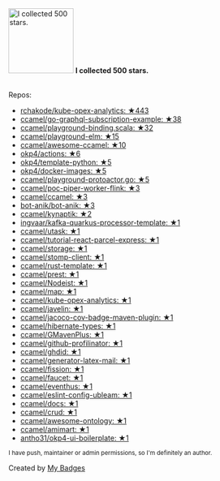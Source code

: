 <img src="https://github.com/my-badges/my-badges/blob/master/src/all-badges/stars/stars-500.png?raw=true" alt="I collected 500 stars." title="I collected 500 stars." width="128">
<strong>I collected 500 stars.</strong>
<br><br>

Repos:

* <a href="https://github.com/rchakode/kube-opex-analytics">rchakode/kube-opex-analytics: ★443</a>
* <a href="https://github.com/ccamel/go-graphql-subscription-example">ccamel/go-graphql-subscription-example: ★38</a>
* <a href="https://github.com/ccamel/playground-binding.scala">ccamel/playground-binding.scala: ★32</a>
* <a href="https://github.com/ccamel/playground-elm">ccamel/playground-elm: ★15</a>
* <a href="https://github.com/ccamel/awesome-ccamel">ccamel/awesome-ccamel: ★10</a>
* <a href="https://github.com/okp4/actions">okp4/actions: ★6</a>
* <a href="https://github.com/okp4/template-python">okp4/template-python: ★5</a>
* <a href="https://github.com/okp4/docker-images">okp4/docker-images: ★5</a>
* <a href="https://github.com/ccamel/playground-protoactor.go">ccamel/playground-protoactor.go: ★5</a>
* <a href="https://github.com/ccamel/poc-piper-worker-flink">ccamel/poc-piper-worker-flink: ★3</a>
* <a href="https://github.com/ccamel/ccamel">ccamel/ccamel: ★3</a>
* <a href="https://github.com/bot-anik/bot-anik">bot-anik/bot-anik: ★3</a>
* <a href="https://github.com/ccamel/kynaptik">ccamel/kynaptik: ★2</a>
* <a href="https://github.com/ingvaar/kafka-quarkus-processor-template">ingvaar/kafka-quarkus-processor-template: ★1</a>
* <a href="https://github.com/ccamel/utask">ccamel/utask: ★1</a>
* <a href="https://github.com/ccamel/tutorial-react-parcel-express">ccamel/tutorial-react-parcel-express: ★1</a>
* <a href="https://github.com/ccamel/storage">ccamel/storage: ★1</a>
* <a href="https://github.com/ccamel/stomp-client">ccamel/stomp-client: ★1</a>
* <a href="https://github.com/ccamel/rust-template">ccamel/rust-template: ★1</a>
* <a href="https://github.com/ccamel/prest">ccamel/prest: ★1</a>
* <a href="https://github.com/ccamel/Nodeist">ccamel/Nodeist: ★1</a>
* <a href="https://github.com/ccamel/map">ccamel/map: ★1</a>
* <a href="https://github.com/ccamel/kube-opex-analytics">ccamel/kube-opex-analytics: ★1</a>
* <a href="https://github.com/ccamel/javelin">ccamel/javelin: ★1</a>
* <a href="https://github.com/ccamel/jacoco-cov-badge-maven-plugin">ccamel/jacoco-cov-badge-maven-plugin: ★1</a>
* <a href="https://github.com/ccamel/hibernate-types">ccamel/hibernate-types: ★1</a>
* <a href="https://github.com/ccamel/GMavenPlus">ccamel/GMavenPlus: ★1</a>
* <a href="https://github.com/ccamel/github-profilinator">ccamel/github-profilinator: ★1</a>
* <a href="https://github.com/ccamel/ghdid">ccamel/ghdid: ★1</a>
* <a href="https://github.com/ccamel/generator-latex-mail">ccamel/generator-latex-mail: ★1</a>
* <a href="https://github.com/ccamel/fission">ccamel/fission: ★1</a>
* <a href="https://github.com/ccamel/faucet">ccamel/faucet: ★1</a>
* <a href="https://github.com/ccamel/eventhus">ccamel/eventhus: ★1</a>
* <a href="https://github.com/ccamel/eslint-config-ubleam">ccamel/eslint-config-ubleam: ★1</a>
* <a href="https://github.com/ccamel/docs">ccamel/docs: ★1</a>
* <a href="https://github.com/ccamel/crud">ccamel/crud: ★1</a>
* <a href="https://github.com/ccamel/awesome-ontology">ccamel/awesome-ontology: ★1</a>
* <a href="https://github.com/ccamel/amimart">ccamel/amimart: ★1</a>
* <a href="https://github.com/antho31/okp4-ui-boilerplate">antho31/okp4-ui-boilerplate: ★1</a>

<sup>I have push, maintainer or admin permissions, so I'm definitely an author.<sup>



Created by <a href="https://github.com/my-badges/my-badges">My Badges</a>